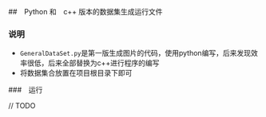 ##　Python 和　c++ 版本的数据集生成运行文件

### 说明
* `GeneralDataSet.py`是第一版生成图片的代码，使用python编写，后来发现效率很低，后来全部替换为c++进行程序的编写
* 将数据集合放置在项目根目录下即可

###　运行

// TODO
